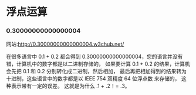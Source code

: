 # 浮点运算

### 0.30000000000000004

网站:http://0.30000000000000004.w3chub.net/

在很多语言中 0.1 + 0.2 都会得到 0.30000000000000004，您的语言并没有错，计算机中的数字都是以二进制存储的， 如果要计算 0.1 + 0.2 的结果，计算机会先把 0.1 和 0.2 分别转化成二进制，然后相加， 最后再把相加得到的结果转为十进制，这些语言中的数字都是以 IEEE 754 双精度 64 位浮点数 来存储的， 这种表示带有一定的误差。
这就是为什么 .1 + .2！= .3。



